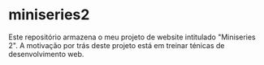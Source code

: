 # miniseries2
Este repositório armazena o meu projeto de website intitulado "Miniseries 2".
A motivação por trás deste projeto está em treinar ténicas de desenvolvimento web.
